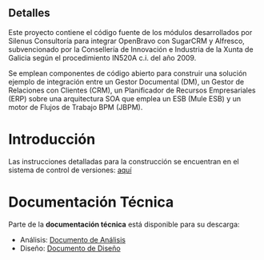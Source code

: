 ## Detalles ##

Este proyecto contiene el código fuente de los módulos desarrollados por Silenus Consultoría para integrar OpenBravo con SugarCRM y Alfresco, subvencionado por la Consellería de Innovación e Industria de la Xunta de Galicia según el procedimiento IN520A c.i. del año 2009.

Se emplean componentes de código abierto para construir una solución ejemplo de integración entre un Gestor Documental (DM), un Gestor de Relaciones con Clientes (CRM), un Planificador de Recursos Empresariales (ERP)  sobre una arquitectura SOA que emplea un ESB (Mule ESB) y un motor de Flujos de Trabajo BPM (JBPM).

# Introducción #

Las instrucciones detalladas para la construcción se encuentran en el sistema de control de versiones: [aquí](http://code.google.com/p/soa-silenus/source/browse/trunk/README.txt)


# Documentación Técnica #

Parte de la **documentación técnica** está disponible para su descarga:

  * Análisis: [Documento de Análisis](http://code.google.com/p/soa-silenus/source/browse/trunk/doc/soa-analisis.pdf)
  * Diseño: [Documento de Diseño](http://code.google.com/p/soa-silenus/source/browse/trunk/doc/soa-diseño.pdf)